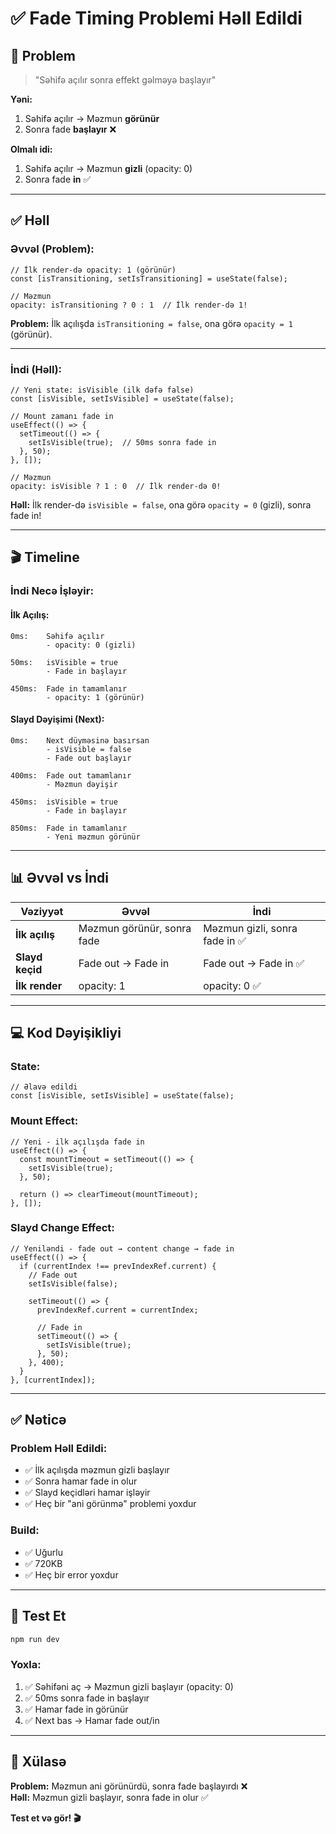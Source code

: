 # ✅ Fade Timing Problemi Həll Edildi

## 🎯 Problem

> "Səhifə açılır sonra effekt gəlməyə başlayır"

**Yəni:**
1. Səhifə açılır → Məzmun **görünür**
2. Sonra fade **başlayır** ❌

**Olmalı idi:**
1. Səhifə açılır → Məzmun **gizli** (opacity: 0)
2. Sonra fade **in** ✅

---

## ✅ Həll

### Əvvəl (Problem):
```tsx
// İlk render-də opacity: 1 (görünür)
const [isTransitioning, setIsTransitioning] = useState(false);

// Məzmun
opacity: isTransitioning ? 0 : 1  // İlk render-də 1!
```

**Problem:** İlk açılışda `isTransitioning = false`, ona görə `opacity = 1` (görünür).

---

### İndi (Həll):
```tsx
// Yeni state: isVisible (ilk dəfə false)
const [isVisible, setIsVisible] = useState(false);

// Mount zamanı fade in
useEffect(() => {
  setTimeout(() => {
    setIsVisible(true);  // 50ms sonra fade in
  }, 50);
}, []);

// Məzmun
opacity: isVisible ? 1 : 0  // İlk render-də 0!
```

**Həll:** İlk render-də `isVisible = false`, ona görə `opacity = 0` (gizli), sonra fade in!

---

## 🎬 Timeline

### İndi Necə İşləyir:

#### İlk Açılış:
```
0ms:    Səhifə açılır
        - opacity: 0 (gizli)
        
50ms:   isVisible = true
        - Fade in başlayır
        
450ms:  Fade in tamamlanır
        - opacity: 1 (görünür)
```

#### Slayd Dəyişimi (Next):
```
0ms:    Next düyməsinə basırsan
        - isVisible = false
        - Fade out başlayır
        
400ms:  Fade out tamamlanır
        - Məzmun dəyişir
        
450ms:  isVisible = true
        - Fade in başlayır
        
850ms:  Fade in tamamlanır
        - Yeni məzmun görünür
```

---

## 📊 Əvvəl vs İndi

| Vəziyyət | Əvvəl | İndi |
|----------|-------|------|
| **İlk açılış** | Məzmun görünür, sonra fade | Məzmun gizli, sonra fade in ✅ |
| **Slayd keçid** | Fade out → Fade in | Fade out → Fade in ✅ |
| **İlk render** | opacity: 1 | opacity: 0 ✅ |

---

## 💻 Kod Dəyişikliyi

### State:
```tsx
// Əlavə edildi
const [isVisible, setIsVisible] = useState(false);
```

### Mount Effect:
```tsx
// Yeni - ilk açılışda fade in
useEffect(() => {
  const mountTimeout = setTimeout(() => {
    setIsVisible(true);
  }, 50);
  
  return () => clearTimeout(mountTimeout);
}, []);
```

### Slayd Change Effect:
```tsx
// Yeniləndi - fade out → content change → fade in
useEffect(() => {
  if (currentIndex !== prevIndexRef.current) {
    // Fade out
    setIsVisible(false);
    
    setTimeout(() => {
      prevIndexRef.current = currentIndex;
      
      // Fade in
      setTimeout(() => {
        setIsVisible(true);
      }, 50);
    }, 400);
  }
}, [currentIndex]);
```

---

## ✅ Nəticə

### Problem Həll Edildi:
- ✅ İlk açılışda məzmun gizli başlayır
- ✅ Sonra hamar fade in olur
- ✅ Slayd keçidləri hamar işləyir
- ✅ Heç bir "ani görünmə" problemi yoxdur

### Build:
- ✅ Uğurlu
- ✅ 720KB
- ✅ Heç bir error yoxdur

---

## 🧪 Test Et

```bash
npm run dev
```

### Yoxla:
1. ✅ Səhifəni aç → Məzmun gizli başlayır (opacity: 0)
2. ✅ 50ms sonra fade in başlayır
3. ✅ Hamar fade in görünür
4. ✅ Next bas → Hamar fade out/in

---

## 🎯 Xülasə

**Problem:** Məzmun ani görünürdü, sonra fade başlayırdı ❌  
**Həll:** Məzmun gizli başlayır, sonra fade in olur ✅

**Test et və gör! 🎬**

